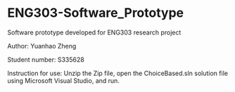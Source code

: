 # ENG303-Software_Prototype
Software prototype developed for ENG303 research project

Author: Yuanhao Zheng

Student number: S335628

Instruction for use: Unzip the Zip file, open the ChoiceBased.sln solution file using Microsoft Visual Studio, and run.
